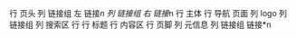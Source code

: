 行 页头
    列 链接组 左
        链接*n
    列 链接组 右
        链接*n
行 主体
    行 导航 页面
        列 logo
        列 链接组
        列 搜索区
    行 
        行 标题
        行 内容区
行 页脚
    列 元信息
    列 链接组
        链接*n